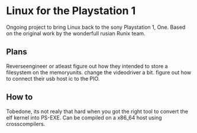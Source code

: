 # Linux for the Playstation 1

Ongoing project to bring Linux back to the sony Playstation 1, One.
Based on the original work by the wonderfull rusian Runix team.

## Plans

Reverseengineer or atleast figure out how they intended to store a filesystem on the memoryunits.
change the videodriver a bit.
figure out how to connect their usb host ic to the PIO.

## How to

Tobedone, its not realy that hard when you got the right tool to convert the elf kernel into PS-EXE.
Can be compiled on a x86_64 host using crosscompilers.
